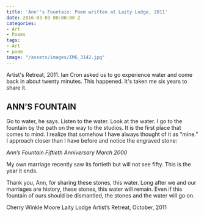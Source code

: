 ```yaml
---
title: 'Ann''s Fountain: Poem written at Laity Lodge, 2011'
date: 2016-03-03 00:00:00 Z
categories:
- Art
- Poems
tags:
- Art
- poem
image: "/assets/images/IMG_3142.jpg"
---
```


Artist's Retreat, 2011. Ian Cron asked us to go experience water and come back in about twenty minutes. This happened. It's taken me six years to share it.

## ANN’S FOUNTAIN

Go to water, he says. Listen to the water. Look at the water.
I go to the fountain by the path on the way to the studios.
It is the first place that comes to mind.
I realize that somehow I have always thought of it as “mine.”
I approach closer than I have before and notice the engraved stone:

*Ann’s Fountain*
_Fiftieth Anniversary_
_March 2000_

My own marriage recently saw its fortieth but will not see fifty. This is the year it ends.

Thank you, Ann, for sharing these stones, this water. Long after we and our marriages are history, these stones, this water will remain. Even if this fountain of ours should be dismantled, the stones and the water will go on.

Cherry Winkle Moore
Laity Lodge
Artist’s Retreat, October, 2011